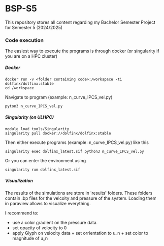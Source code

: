# BSP-S5
This repository stores all content regarding my Bachelor Semester Project for Semester 5 (2024/2025)

### Code execution

The easiest way to execute the programs is through docker (or singularity if you are on a HPC cluster)

##### Docker
```console
docker run -v <folder containing code>:/workspace -ti dolfinx/dolfinx:stable
cd /workspace
```
Navigate to program (example: n_curve_IPCS_vel.py)
```console
pyton3 n_curve_IPCS_vel.py
```


##### Singularity (on ULHPC)
```console
module load tools/Singularity
singularity pull docker://dolfinx/dolfinx:stable
```
Then either execute programs (example: n_curve_IPCS_vel.py) like this
```console
singularity exec dolfinx_latest.sif python3 n_curve_IPCS_vel.py
```
Or you can enter the environment using
```console
singularity run dolfinx_latest.sif 
```

##### Visualization
The results of the simulations are store in 'results' folders.
These folders contain .bp files for the velcoity and pressure of the system.
Loading them in paraview allows to visualize everything.

I recommend to:
- use a color gradient on the pressure data.
- set opacity of velocity to 0
- apply Glyph on velocity data + set orrientation to u_n + set color to magnitude of u_n
